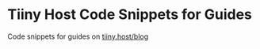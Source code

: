 # Tiiny Host Code Snippets for Guides
Code snippets for guides on [tiiny.host/blog](https://tiiny.host/blog)
